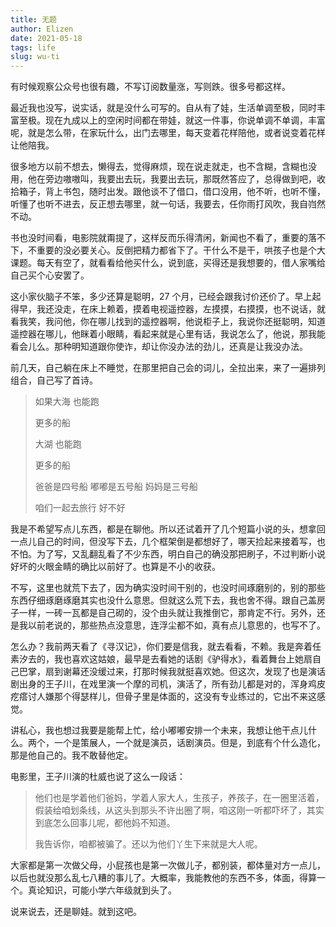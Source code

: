 ```yaml
--- 
title: 无题
author: Elizen
date: 2021-05-18
tags: life
slug: wu-ti
---
```


有时候观察公众号也很有趣，不写订阅数量涨，写则跌。很多号都这样。

最近我也没写，说实话，就是没什么可写的。自从有了娃，生活单调至极，同时丰富至极。现在九成以上的空闲时间都在带娃，就这一件事，你说单调不单调，丰富呢，就是怎么带，在家玩什么，出门去哪里，每天变着花样陪他，或者说变着花样让他陪我。

很多地方以前不想去，懒得去，觉得麻烦，现在说走就走，也不含糊，含糊也没用，他在旁边嗷嗷叫，我要出去玩，我要出去玩，那既然答应了，总得做到吧，收拾箱子，背上书包，随时出发。跟他谈不了借口，借口没用，他不听，也听不懂，听懂了也听不进去，反正想去哪里，就一句话，我要去，任你雨打风吹，我自岿然不动。

书也没时间看，电影院就甭提了，这样反而乐得清闲，新闻也不看了，重要的落不下，不重要的没必要关心。反倒把精力都省下了。干什么不是干，哄孩子也是个大课题。每天有空了，就看看给他买什么，说到底，买得还是我想要的，借人家嘴给自己买个心安罢了。

这小家伙脑子不笨，多少还算是聪明，27 个月，已经会跟我讨价还价了。早上起得早，我还没走，在床上赖着，摸着电视遥控器，左摸摸，右摸摸，也不说话，就看我笑，我问他，你在哪儿找到的遥控器啊，他说柜子上，我说你还挺聪明，知道遥控器在哪儿，他眯着小眼睛，看起来就是心里有话，我说怎么了，他说，那我能看会儿么。那种明知道跟你使诈，却让你没办法的劲儿，还真是让我没办法。

前几天，自己躺在床上不睡觉，在那里把自己会的词儿，全拉出来，来了一遍排列组合，自己写了首诗。

> 如果大海
> 也能跑
> 
> 更多的船
> 
> 大湖
> 也能跑
> 
> 更多的船
> 
> 爸爸是四号船
> 嘟嘟是五号船
> 妈妈是三号船
> 
> 咱们一起去旅行
> 好不好

我是不希望写点儿东西，都是在聊他。所以还试着开了几个短篇小说的头，想拿回一点儿自己的时间，但没写下去，几个框架倒是都想好了，哪天捡起来接着写，也不怕。为了写，又乱翻乱看了不少东西，明白自己的确没那把刷子，不过判断小说好坏的火眼金睛的确比以前好了。也算是不小的收获。

不写，这里也就荒下去了，因为确实没时间干别的，也没时间琢磨别的，别的那些东西仔细琢磨琢磨其实也没什么意思。但就这么荒下去，我也舍不得。跟自己盖房子一样，一砖一瓦都是自己砌的，没个由头就让我推倒它，那肯定不行。另外，还是我以前老说的，那些热点没意思，连浮尘都不如，真有点儿意思的，也写不了。

怎么办？我前两天看了《寻汉记》，你们要是信我，就去看看，不赖。我是奔着任素汐去的，我也喜欢这姑娘，最早是去看她的话剧《驴得水》，看着舞台上她扇自己巴掌，扇到谢幕还没缓过来，打那时候我就挺喜欢她。但这次，发现了也是演话剧出身的王子川，在戏里演一个摩的司机，演活了，所有劲儿都是对的，浑身鸡皮疙瘩讨人嫌那个得瑟样儿，但骨子里是体面的，这没有专业练过的，它出不来这感觉。

讲私心，我也想过我要是能帮上忙，给小嘟嘟安排一个未来，我想让他干点儿什么。两个，一个是策展人，一个就是演员，话剧演员。但是，到底有个什么造化，那是他自己的。我不敢替他定。

电影里，王子川演的杜威也说了这么一段话：

> 他们也是学着他们爸妈，学着人家大人，生孩子，养孩子，在一圈里活着，假装给咱划条线，从这头到那头不许出圈了啊，咱这刚一听都吓坏了，其实到底怎么回事儿呢，都他妈不知道。
> 
> 我告诉你，咱都被骗了。还以为他们丫生下来就是大人呢。

大家都是第一次做父母，小屁孩也是第一次做儿子，都别装，都体量对方一点儿，以后也就没那么乱七八糟的事儿了。大概率，我能教他的东西不多，体面，得算一个。真论知识，可能小学六年级就到头了。

说来说去，还是聊娃。就到这吧。